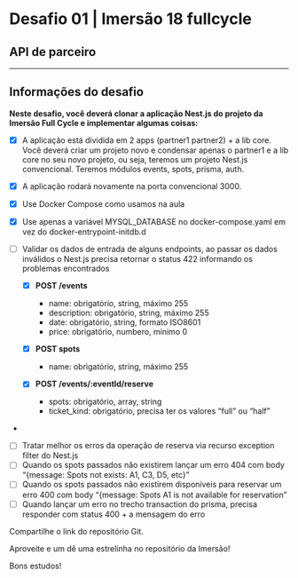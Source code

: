 # Desafio 01 | Imersão 18 fullcycle
## API de parceiro

---
## Informações do desafio
**Neste desafio, você deverá clonar a aplicação Nest.js do projeto da Imersão Full Cycle e implementar algumas coisas:**

- [x] A aplicação está dividida em 2 apps (partner1 partner2) + a lib core. Você deverá criar um projeto novo e condensar apenas o partner1 e a lib core no seu novo projeto, ou seja, teremos um projeto Nest.js convencional. Teremos módulos events, spots, prisma, auth.
- [x] A aplicação rodará novamente na porta convencional 3000.
- [x] Use Docker Compose como usamos na aula
- [x] Use apenas a variável MYSQL_DATABASE no docker-compose.yaml em vez do docker-entrypoint-initdb.d
- [ ] Validar os dados de entrada de alguns endpoints, ao passar os dados inválidos o Nest.js precisa retornar o status 422 informando os problemas encontrados

  - [x] **POST /events**
    - name: obrigatório, string, máximo 255
    - description: obrigatório, string, máximo 255
    - date: obrigatório, string, formato ISO8601
    - price: obrigatório, numbero, mínimo 0

  - [x] **POST spots**
    - name: obrigatório, string, máximo 255

  - [x] **POST /events/:eventId/reserve**
    - spots: obrigatório, array, string
    - ticket_kind: obrigatório, precisa ter os valores “full” ou “half”
- 
- [ ] Tratar melhor os erros da operação de reserva via recurso exception filter do Nest.js
- [ ] Quando os spots passados não existirem lançar um erro 404 com body “{message: Spots not exists: A1, C3, D5, etc}”
- [ ] Quando os spots passados não existirem disponíveis para reservar um erro 400 com body “{message: Spots A1 is not available for reservation”
- [ ] Quando lançar um erro no trecho transaction do prisma, precisa responder com status 400 + a mensagem do erro

Compartilhe o link do repositório Git.

Aproveite e um dê uma estrelinha no repositório da Imersão!

Bons estudos!